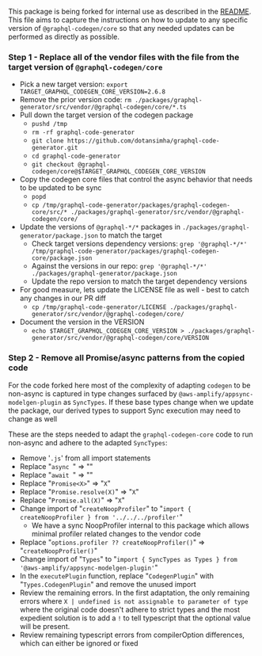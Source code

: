 
This package is being forked for internal use as described in the [README](README.md). This file aims to capture the instructions on
how to update to any specific version of `@graphql-codegen/core` so that any needed updates can be performed as directly as possible.

### Step 1 - Replace all of the vendor files with the file from the target version of `@graphql-codegen/core`
- Pick a new target version: `export TARGET_GRAPHQL_CODEGEN_CORE_VERSION=2.6.8`
- Remove the prior version code: `rm ./packages/graphql-generator/src/vendor/@graphql-codegen/core/*.ts`
- Pull down the target version of the codegen package
  - `pushd /tmp`
  - `rm -rf graphql-code-generator`
  - `git clone https://github.com/dotansimha/graphql-code-generator.git`
  - `cd graphql-code-generator`
  - `git checkout @graphql-codegen/core@$TARGET_GRAPHQL_CODEGEN_CORE_VERSION`
- Copy the codegen core files that control the async behavior that needs to be updated to be sync
  - `popd`
  - `cp /tmp/graphql-code-generator/packages/graphql-codegen-core/src/* ./packages/graphql-generator/src/vendor/@graphql-codegen/core/`
- Update the versions of `@graphql-*/*` packages in `./packages/graphql-generator/package.json` to match the target
  - Check target versions dependency versions: `grep '@graphql-*/*' /tmp/graphql-code-generator/packages/graphql-codegen-core/package.json`
  - Against the versions in our repo: `grep '@graphql-*/*' ./packages/graphql-generator/package.json`
  - Update the repo version to match the target dependency versions
- For good measure, lets update the LICENSE file as well - best to catch any changes in our PR diff
  - `cp /tmp/graphql-code-generator/LICENSE ./packages/graphql-generator/src/vendor/@graphql-codegen/core/`
- Document the version in the VERSION
  - `echo $TARGET_GRAPHQL_CODEGEN_CORE_VERSION > ./packages/graphql-generator/src/vendor/@graphql-codegen/core/VERSION`

### Step 2 - Remove all Promise/async patterns from the copied code

For the code forked here most of the complexity of adapting `codegen` to be non-async is captured in type changes surfaced by `@aws-amplify/appsync-modelgen-plugin` as `SyncTypes`. If these base types change when we update the package, our derived types to support Sync execution may need to change as well

These are the steps needed to adapt the `graphql-codegen-core` code to run non-async and adhere to the adapted `SyncTypes`:
- Remove '`.js`' from all import statements
- Replace "`async `" => ""
- Replace "`await `" => ""
- Replace "`Promise<X>`" => "`X`"
- Replace "`Promise.resolve(X)`" => "`X`"
- Replace "`Promise.all(X)`" => "`X`"
- Change import of "`createNoopProfiler`" to "`import { createNoopProfiler } from '../../../profiler'`"
  - We have a sync NoopProfiler internal to this package which allows minimal profiler related changes to the vendor code
- Replace "`options.profiler ?? createNoopProfiler()`" => "`createNoopProfiler()`"
- Change import of "`Types`" to "`import { SyncTypes as Types } from '@aws-amplify/appsync-modelgen-plugin'`"
- In the `executePlugin` function, replace "`CodegenPlugin`" with "`Types.CodegenPlugin`" and remove the unused import
- Review the remaining errors. In the first adaptation, the only remaining errors where `X | undefined is not assignable to parameter of type` where the original code doesn't adhere to strict types and the most expedient solution is to add a `!` to tell typescript that the optional value will be present.
- Review remaining typescript errors from compilerOption differences, which can either be ignored or fixed